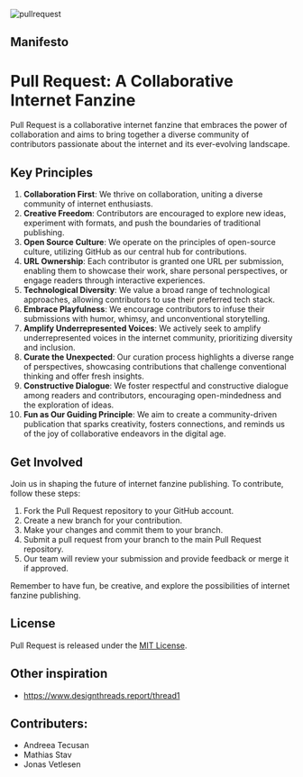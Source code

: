 ![pullrequest](https://user-images.githubusercontent.com/82095573/222518365-e1adcfa4-239b-4f76-84b8-850af726abed.svg)

## Manifesto

# Pull Request: A Collaborative Internet Fanzine

Pull Request is a collaborative internet fanzine that embraces the power of collaboration and aims to bring together a diverse community of contributors passionate about the internet and its ever-evolving landscape.

## Key Principles

1. **Collaboration First**: We thrive on collaboration, uniting a diverse community of internet enthusiasts.
2. **Creative Freedom**: Contributors are encouraged to explore new ideas, experiment with formats, and push the boundaries of traditional publishing.
3. **Open Source Culture**: We operate on the principles of open-source culture, utilizing GitHub as our central hub for contributions.
4. **URL Ownership**: Each contributor is granted one URL per submission, enabling them to showcase their work, share personal perspectives, or engage readers through interactive experiences.
5. **Technological Diversity**: We value a broad range of technological approaches, allowing contributors to use their preferred tech stack.
6. **Embrace Playfulness**: We encourage contributors to infuse their submissions with humor, whimsy, and unconventional storytelling.
7. **Amplify Underrepresented Voices**: We actively seek to amplify underrepresented voices in the internet community, prioritizing diversity and inclusion.
8. **Curate the Unexpected**: Our curation process highlights a diverse range of perspectives, showcasing contributions that challenge conventional thinking and offer fresh insights.
9. **Constructive Dialogue**: We foster respectful and constructive dialogue among readers and contributors, encouraging open-mindedness and the exploration of ideas.
10. **Fun as Our Guiding Principle**: We aim to create a community-driven publication that sparks creativity, fosters connections, and reminds us of the joy of collaborative endeavors in the digital age.

## Get Involved

Join us in shaping the future of internet fanzine publishing. To contribute, follow these steps:

1. Fork the Pull Request repository to your GitHub account.
2. Create a new branch for your contribution.
3. Make your changes and commit them to your branch.
4. Submit a pull request from your branch to the main Pull Request repository.
5. Our team will review your submission and provide feedback or merge it if approved.

Remember to have fun, be creative, and explore the possibilities of internet fanzine publishing.

## License

Pull Request is released under the [MIT License](LICENSE).


## Other inspiration
- https://www.designthreads.report/thread1

## Contributers:

- Andreea Tecusan
- Mathias Stav
- Jonas Vetlesen
